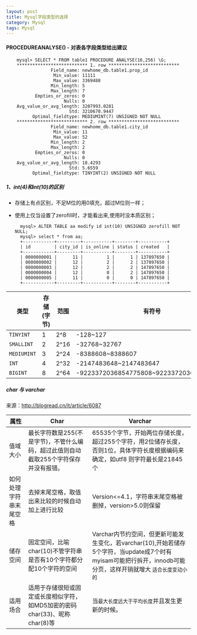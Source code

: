 ```yaml
---                                                                                                                                                                              
layout: post
title: Mysql字段类型的选择
category: Mysql
tags: Mysql
---
```


#### PROCEDUREANALYSE() - 对表各字段类型给出建议  

        mysql> SELECT * FROM table1 PROCEDURE ANALYSE(16,256) \G; 
        *************************** 1. row ***************************
                     Field_name: newhome_db.table1.prop_id
                      Min_value: 11111
                      Max_value: 3369488
                     Min_length: 5
                     Max_length: 7
               Empties_or_zeros: 0
                          Nulls: 0
        Avg_value_or_avg_length: 3207993.0281
                            Std: 3210670.9447
              Optimal_fieldtype: MEDIUMINT(7) UNSIGNED NOT NULL
        *************************** 2. row ***************************
                     Field_name: newhome_db.table1.city_id
                      Min_value: 11
                      Max_value: 52
                     Min_length: 2
                     Max_length: 2
               Empties_or_zeros: 0
                          Nulls: 0
        Avg_value_or_avg_length: 18.4293
                            Std: 5.6559
              Optimal_fieldtype: TINYINT(2) UNSIGNED NOT NULL

##### 1、int(4)和int(10)的区别

* 存储上有点区别，不足M位的用0填充，超过M位则一样；
* 使用上仅当设置了zerofill时，才能看出来,使用时没本质区别；

        mysql> ALTER TABLE aa modify id int(10) UNSIGNED zerofill NOT NULL;
        mysql> select * from aa;
        +------------+---------+-----------+--------+-----------+
        | id         | city_id | is_online | status | created   |
        +------------+---------+-----------+--------+-----------+
        | 0000000001 |      11 |         1 |      1 | 137897650 |
        | 0000000002 |      12 |         2 |      2 | 137897650 |
        | 0000000003 |      12 |         2 |      2 | 147897650 |
        | 0000000004 |      12 |         0 |      2 | 147897650 |
        | 0000000005 |      11 |         0 |      0 | 147897650 |
        +------------+---------+-----------+--------+-----------+


| 类型 | 存储(字节) | 范围 | 有符号 | 无符号 |
|---   |---   |--- |--- |--- |
| `TINYINT` | 1 | 2^8 | -128~127 | 0~255 |
| `SMALLINT` | 2 | 2^16 | -32768~32767 | 0~65535 |
| `MEDIUMINT` | 3 | 2^24 | -8388608~8388607 | 0~16777215 |
| `INT` | 4 | 2^32 | -2147483648~2147483647 | 0~4294967295 |
| `BIGINT` | 8 | 2^64 | -9223372036854775808~9223372036854775807 | 0~18446744073709551615 |



##### char 与 varchar

来源：<http://blogread.cn/it/article/6087>

属性 | Char | Varchar
----|------|----
值域大小 | 最长字符数是255(不是字节)，不管什么编码，超过此值则自动截取255个字符保存并没有报错。  | 65535个字节，开始两位存储长度，超过255个字符，用2位储存长度，否则1位，具体字符长度根据编码来确定，如utf8 则字符最长是21845个
如何处理字符串末尾空格 | 去掉末尾空格，取值出来比较的时候自动加上进行比较  | Version<=4.1，字符串末尾空格被删掉，version>5.0则保留
储存空间 | 固定空间，比喻char(10)不管字符串是否有10个字符都分配10个字符的空间  | Varchar内节约空间，但更新可能发生变化，若varchar(10),开始若储存5个字符，当update成7个时有myisam可能把行拆开，innodb可能分页，这样开销就增大 `适合长度变动小的`
适用场合 | 适用于存储很短或固定或长度相似字符，如MD5加密的密码char(33)、昵称char(8)等 | 当`最大长度远大于平均长度`并且发生更新的时候。
